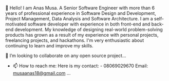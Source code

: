 👋 Hello! I am Anas Musa. A Senior Software Engineer with more than 6 years of professional experience in Software Design and Development, 
Project Management, Data Analysis and Software Architecture. I am a self-motivated software developer with experience in both front-end and 
back-end development. My knowledge of designing real-world problem-solving products has grown as a result of my experience with personal projects, 
freelancing projects, and hackathons. I'm very enthusiastic about continuing to learn and improve my skills.

💞️ I’m looking to collaborate on any open source project...
- 📫 How to reach me: Here is my contact: - 08069029670
     Email: musaanas18@gmail.com ...

